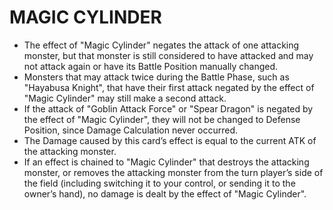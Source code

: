 
# MAGIC CYLINDER

*   The effect of "Magic Cylinder" negates the attack of one attacking monster, but that monster is still considered to have attacked and may not attack again or have its Battle Position manually changed.
*   Monsters that may attack twice during the Battle Phase, such as "Hayabusa Knight", that have their first attack negated by the effect of "Magic Cylinder" may still make a second attack.
*   If the attack of "Goblin Attack Force" or "Spear Dragon" is negated by the effect of "Magic Cylinder", they will not be changed to Defense Position, since Damage Calculation never occurred.
*   The Damage caused by this card’s effect is equal to the current ATK of the attacking monster.
*   If an effect is chained to "Magic Cylinder" that destroys the attacking monster, or removes the attacking monster from the turn player’s side of the field (including switching it to your control, or sending it to the owner’s hand), no damage is dealt by the effect of "Magic Cylinder".

  